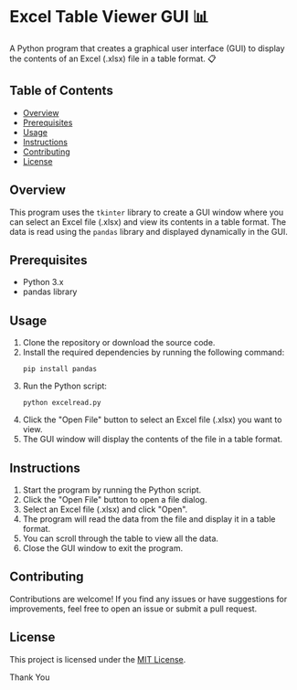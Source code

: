 # Excel Table Viewer GUI :bar_chart:

A Python program that creates a graphical user interface (GUI) to display the contents of an Excel (.xlsx) file in a table format. :clipboard:

## Table of Contents
- [Overview](#overview)
- [Prerequisites](#prerequisites)
- [Usage](#usage)
- [Instructions](#instructions)
- [Contributing](#contributing)
- [License](#license)

## Overview

This program uses the `tkinter` library to create a GUI window where you can select an Excel file (.xlsx) and view its contents in a table format. The data is read using the `pandas` library and displayed dynamically in the GUI.

## Prerequisites

- Python 3.x
- pandas library

## Usage

1. Clone the repository or download the source code.
2. Install the required dependencies by running the following command:
   ```
   pip install pandas
   ```
3. Run the Python script:
   ```
   python excelread.py
   ```
4. Click the "Open File" button to select an Excel file (.xlsx) you want to view.
5. The GUI window will display the contents of the file in a table format.

## Instructions

1. Start the program by running the Python script.
2. Click the "Open File" button to open a file dialog.
3. Select an Excel file (.xlsx) and click "Open".
4. The program will read the data from the file and display it in a table format.
5. You can scroll through the table to view all the data.
6. Close the GUI window to exit the program.

## Contributing

Contributions are welcome! If you find any issues or have suggestions for improvements, feel free to open an issue or submit a pull request.

## License

This project is licensed under the [MIT License](LICENSE).

Thank You

```
